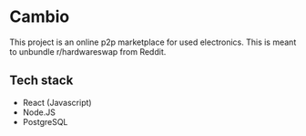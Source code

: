 # Cambio
This project is an online p2p marketplace for used electronics. This is meant to unbundle r/hardwareswap from Reddit.
## Tech stack
- React (Javascript)
- Node.JS
- PostgreSQL
